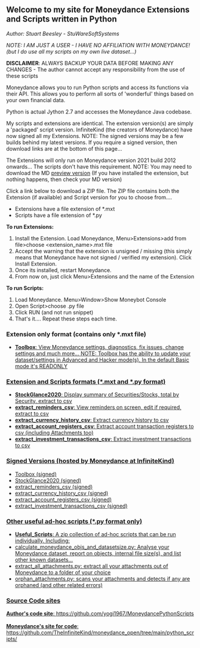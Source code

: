 ## Welcome to my site for Moneydance Extensions and Scripts written in Python

_Author: Stuart Beesley - StuWareSoftSystems_

_NOTE: I AM JUST A USER - I HAVE NO AFFILIATION WITH MONEYDANCE! (but I do use all my scripts on my own live dataset...)_

**DISCLAIMER**: ALWAYS BACKUP YOUR DATA BEFORE MAKING ANY CHANGES - The author cannot accept any responsibility from the use of these scripts

Moneydance allows you to run Python scripts and access its functions via their API.
This allows you to perform all sorts of 'wonderful' things based on your own financial data.

Python is actual Jython 2.7 and accesses the Moneydance Java codebase.

My scripts and extensions are identical. The extension version(s) are simply a 'packaged' script version. 
InfiniteKind (the creators of Moneydance) have now signed all my Extensions. NOTE: The signed versions may be a few builds behind my latest versions.
If you require a signed version, then download links are at the bottom of this page...

The Extensions will only run on Moneydance version 2021 build 2012 onwards... The scripts don't have this requirement.
NOTE: You may need to download the MD [preview version](https://infinitekind.com/preview)
(If you have installed the extension, but nothing happens, then check your MD version)
  
Click a link below to download a ZIP file. The ZIP file contains both the Extension (if available) and Script version for you to choose from....
- Extensions have a file extension of *.mxt
- Scripts have a file extension of *.py

**To run Extensions:**
1) Install the Extension. Load Moneydance, Menu>Extensions>add from file>choose <extension_name>.mxt file
2) Accept the warning that the extension is unsigned / missing (this simply means that Moneydance have not signed / verified my extension). Click Install Extension.
3) Once its installed, restart Moneydance.
4) From now on, just click Menu>Extensions and the name of the Extension

**To run Scripts:**
1) Load Moneydance. Menu>Window>Show Moneybot Console
2) Open Script>choose <scriptname>.py file
3) Click RUN (and not run snippet)
4) That's it.... Repeat these steps each time.

### Extension only format (contains only *.mxt file)
- <a href="https://github.com/yogi1967/MoneydancePythonScripts/raw/master/toolbox.zip">**Toolbox**: View Moneydance settings, diagnostics, fix issues, change settings and much more...
NOTE: Toolbox has the ability to update your dataset/settings in Advanced and Hacker mode(s). In the default Basic mode it's READONLY

### Extension and Scripts formats (*.mxt and *.py format)
-  <a href="https://github.com/yogi1967/MoneydancePythonScripts/raw/master/stockglance2020.zip">**StockGlance2020**: Display summary of Securities/Stocks, total by Security, extract to csv 
-  <a href="https://github.com/yogi1967/MoneydancePythonScripts/raw/master/extract_reminders_csv.zip">**extract_reminders_csv**: View reminders on screen, edit if required, extract to csv
-  <a href="https://github.com/yogi1967/MoneydancePythonScripts/raw/master/extract_currency_history_csv.zip">**extract_currency_history_csv**: Extract currency history to csv
-  <a href="https://github.com/yogi1967/MoneydancePythonScripts/raw/master/extract_account_registers_csv.zip">**extract_account_registers_csv**: Extract account transaction registers to csv (including Attachments too)
-  <a href="https://github.com/yogi1967/MoneydancePythonScripts/raw/master/extract_investment_transactions_csv.zip">**extract_investment_transactions_csv**: Extract investment transactions to csv

### Signed Versions (hosted by Moneydance at InfiniteKind)
- <a href="https://infinitekind.com/app/md/extensions/toolbox.mxt">Toolbox (signed)
- <a href="https://infinitekind.com/app/md/extensions/stockglance2020.mxt">StockGlance2020 (signed)
- <a href="https://infinitekind.com/app/md/extensions/extract_reminders_csv.mxt">extract_reminders_csv (signed)
- <a href="https://infinitekind.com/app/md/extensions/extract_currency_history_csv.mxt">extract_currency_history_csv (signed)
- <a href="https://infinitekind.com/app/md/extensions/extract_account_registers_csv.mxt">extract_account_registers_csv (signed)
- <a href="https://infinitekind.com/app/md/extensions/extract_investment_transactions_csv.mxt">extract_investment_transactions_csv (signed)

### Other useful ad-hoc scripts (*.py format only)
-  <a href="https://github.com/yogi1967/MoneydancePythonScripts/raw/master/useful_scripts.zip">**Useful_Scripts**: A zip collection of ad-hoc scripts that can be run individually. Including:
  - calculate_moneydance_objs_and_datasetsize.py: Analyse your Moneydance dataset, report on objects, internal file size(s), and list other known datasets...
  - extract_all_attachments.py: extract all your attachments out of Moneydance to a folder of your choice
  - orphan_attachments.py: scans your attachments and detects if any are orphaned (and other related errors)
  
### Source Code sites
<a href="https://github.com/yogi1967/MoneydancePythonScripts">**Author's code site**: https://github.com/yogi1967/MoneydancePythonScripts
<BR><BR>
<a href="https://github.com/TheInfiniteKind/moneydance_open/tree/main/python_scripts/">**Moneydance's site for code**: https://github.com/TheInfiniteKind/moneydance_open/tree/main/python_scripts/

